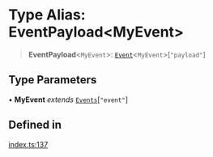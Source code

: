 # Type Alias: EventPayload\<MyEvent\>

> **EventPayload**\<`MyEvent`\>: [`Event`](Event.md)\<`MyEvent`\>\[`"payload"`\]

## Type Parameters

• **MyEvent** *extends* [`Events`](Events.md)\[`"event"`\]

## Defined in

[index.ts:137](https://github.com/johnsonjo4531/xml-to-json-webstream/blob/4a6d5ede6d5de55bf286a795f124a9d92e4f5239/src/index.ts#L137)
